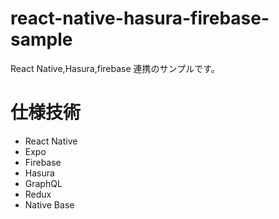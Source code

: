 # react-native-hasura-firebase-sample

React Native,Hasura,firebase 連携のサンプルです。

# 仕様技術

- React Native
- Expo
- Firebase
- Hasura
- GraphQL
- Redux
- Native Base
